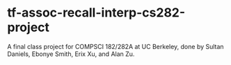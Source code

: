 # tf-assoc-recall-interp-cs282-project
A final class project for COMPSCI 182/282A at UC Berkeley, done by Sultan Daniels, Ebonye Smith, Erix Xu, and Alan Zu.
